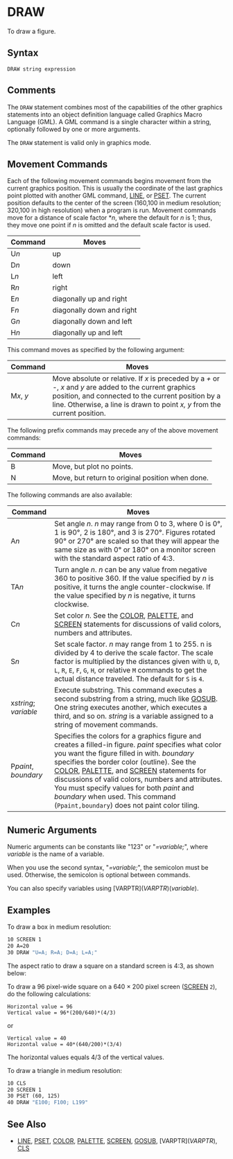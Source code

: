# DRAW

To draw a figure.

## Syntax

`DRAW string expression`

## Comments

The `DRAW` statement combines most of the capabilities of the other graphics statements into an object definition language called Graphics Macro Language (GML). A GML command is a single character within a string, optionally followed by one or more arguments.

The `DRAW` statement is valid only in graphics mode.

## Movement Commands

Each of the following movement commands begins movement from the current graphics position. This is usually the coordinate of the last graphics point plotted with another GML command, [LINE](LINE), or [PSET](PSET). The current position defaults to the center of the screen (160,100 in medium resolution; 320,100 in high resolution) when a program is run. Movement commands move for a distance of scale factor **n*, where the default for *n* is 1; thus, they move one point if *n* is omitted and the default scale factor is used.

| Command | Moves |
| ------- | ----- |
| U*n* | up |
| D*n* | down |
| L*n* | left |
| R*n* | right |
| E*n* | diagonally up and right |
| F*n* | diagonally down and right |
| G*n* | diagonally down and left |
| H*n* | diagonally up and left |

This command moves as specified by the following argument:

| Command | Moves |
| ------- | ----- |
| M*x*, *y* | Move absolute or relative. If *x* is preceded by a *+* or *-*, *x* and *y* are added to the current graphics position, and connected to the current position by a line. Otherwise, a line is drawn to point *x, y* from the current position. |

The following prefix commands may precede any of the above movement commands:

| Command | Moves |
| ------- | ----- |
| B | Move, but plot no points. |
| N | Move, but return to original position when done. |

The following commands are also available:

| Command | Moves |
| ------- | ----- |
| A*n* | Set angle *n*. *n* may range from 0 to 3, where 0 is 0°, 1 is 90°, 2 is 180°, and 3 is 270°. Figures rotated 90° or 270° are scaled so that they will appear the same size as with 0° or 180° on a monitor screen with the standard aspect ratio of 4:3. |
| TA*n* | Turn angle *n*. *n* can be any value from negative 360 to positive 360. If the value specified by *n* is positive, it turns the angle counter-clockwise. If the value specified by *n* is negative, it turns clockwise. |
| C*n* | Set color *n*. See the [COLOR](COLOR), [PALETTE](PALETTE), and [SCREEN](SCREEN) statements for discussions of valid colors, numbers and attributes. |
| S*n* | Set scale factor. *n* may range from 1 to 255. n is divided by 4 to derive the scale factor. The scale factor is multiplied by the distances given with `U`, `D`, `L`, `R`, `E`, `F`, `G`, `H`, or relative `M` commands to get the actual distance traveled. The default for `S` is `4`. |
| x*string*; *variable* | Execute substring. This command executes a second substring from a string, much like [GOSUB](GOSUB). One string executes another, which executes a third, and so on. *string* is a variable assigned to a string of movement commands. |
| P*paint*, *boundary* | Specifies the colors for a graphics figure and creates a filled-in figure. *paint* specifies what color you want the figure filled in with. *boundary* specifies the border color (outline). See the [COLOR](COLOR), [PALETTE](PALETTE), and [SCREEN](SCREEN) statements for discussions of valid colors, numbers and attributes. You must specify values for both *paint* and *boundary* when used. This command (`Ppaint,boundary`) does not paint color tiling. |

## Numeric Arguments

Numeric arguments can be constants like "123" or "*=variable;*", where *variable* is the name of a variable.

When you use the second syntax, "*=variable;*", the semicolon must be used. Otherwise, the semicolon is optional between commands.

You can also specify variables using [VARPTR$](VARPTR$)(*variable*).

## Examples

To draw a box in medium resolution:

```vb
10 SCREEN 1
20 A=20
30 DRAW "U=A; R=A; D=A; L=A;"
```

The aspect ratio to draw a square on a standard screen is 4:3, as shown below:

To draw a 96 pixel-wide square on a 640 × 200 pixel screen ([SCREEN](SCREEN) `2`), do the following calculations:

```text
Horizontal value = 96
Vertical value = 96*(200/640)*(4/3)
```

or

```text
Vertical value = 40
Horizontal value = 40*(640/200)*(3/4)
```

The horizontal values equals 4/3 of the vertical values.

To draw a triangle in medium resolution:

```vb
10 CLS
20 SCREEN 1
30 PSET (60, 125)
40 DRAW "E100; F100; L199"
```

## See Also

* [LINE](LINE), [PSET](PSET), [COLOR](COLOR), [PALETTE](PALETTE), [SCREEN](SCREEN), [GOSUB](GOSUB), [VARPTR$](VARPTR$), [CLS](CLS)
